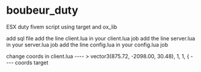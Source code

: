 # boubeur_duty

ESX duty fivem script using target and ox_lib 

add sql file
add the line client.lua in your client.lua job
add the line server.lua in your server.lua job
add the line config.lua in your config.lua job

change coords in client.lua ---- > vector3(875.72, -2098.00, 30.48), 1, 1, {  ---- coords target
